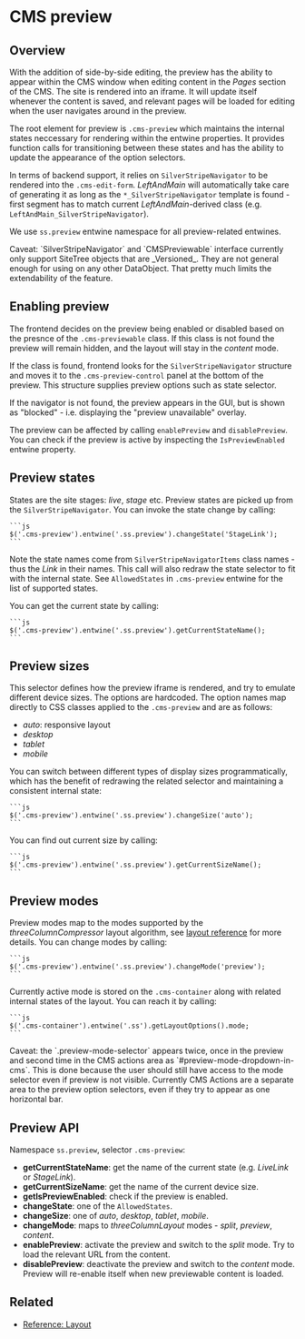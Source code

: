# CMS preview

## Overview

With the addition of side-by-side editing, the preview has the ability to appear within the CMS window when editing
content in the _Pages_ section of the CMS. The site is rendered into an iframe. It will update itself whenever the
content is saved, and relevant pages will be loaded for editing when the user navigates around in the preview.

The root element for preview is `.cms-preview` which maintains the internal states neccessary for rendering within the
entwine properties. It provides function calls for transitioning between these states and has the ability to update the
appearance of the option selectors.

In terms of backend support, it relies on `SilverStripeNavigator` to be rendered into the `.cms-edit-form`.
_LeftAndMain_ will automatically take care of generating it as long as the `*_SilverStripeNavigator` template is found -
first segment has to match current _LeftAndMain_-derived class (e.g. `LeftAndMain_SilverStripeNavigator`).

We use `ss.preview` entwine namespace for all preview-related entwines.

<div class="notice" markdown='1'>
Caveat: `SilverStripeNavigator` and `CMSPreviewable` interface currently only support SiteTree objects that are
_Versioned_.  They are not general enough for using on any other DataObject. That pretty much limits the extendability
of the feature.
</div>

## Enabling preview

The frontend decides on the preview being enabled or disabled based on the presnce of the `.cms-previewable` class. If
this class is not found the preview will remain hidden, and the layout will stay in the _content_ mode.

If the class is found, frontend looks for the `SilverStripeNavigator` structure and moves it to the
`.cms-preview-control` panel at the bottom of the preview.  This structure supplies preview options such as state
selector.

If the navigator is not found, the preview appears in the GUI, but is shown as "blocked" - i.e. displaying the "preview
unavailable" overlay.

The preview can be affected by calling `enablePreview` and `disablePreview`. You can check if the preview is active by
inspecting the `IsPreviewEnabled` entwine property.

## Preview states

States are the site stages: _live_, _stage_ etc. Preview states are picked up from the `SilverStripeNavigator`. 
You can invoke the state change by calling:

	```js
	$('.cms-preview').entwine('.ss.preview').changeState('StageLink');
	```

Note the state names come from `SilverStripeNavigatorItems` class names - thus the _Link_ in their names. This call will
also redraw the state selector to fit with the internal state. See `AllowedStates` in `.cms-preview` entwine for the
list of supported states.

You can get the current state by calling:

	```js
	$('.cms-preview').entwine('.ss.preview').getCurrentStateName();
	```

## Preview sizes

This selector defines how the preview iframe is rendered, and try to emulate different device sizes. The options are
hardcoded. The option names map directly to CSS classes applied to the `.cms-preview` and are as follows:

* _auto_: responsive layout
* _desktop_
* _tablet_
* _mobile_

You can switch between different types of display sizes programmatically, which has the benefit of redrawing the
related selector and maintaining a consistent internal state:

	```js
	$('.cms-preview').entwine('.ss.preview').changeSize('auto');
	```

You can find out current size by calling:

	```js
	$('.cms-preview').entwine('.ss.preview').getCurrentSizeName();
	```

## Preview modes

Preview modes map to the modes supported by the _threeColumnCompressor_ layout algorithm, see
[layout reference](../reference/layout) for more details. You can change modes by calling: 

	```js
	$('.cms-preview').entwine('.ss.preview').changeMode('preview');
	```

Currently active mode is stored on the `.cms-container` along with related internal states of the layout. You can reach
it by calling:

	```js
	$('.cms-container').entwine('.ss').getLayoutOptions().mode;
	```

<div class="notice" markdown='1'>
Caveat: the `.preview-mode-selector` appears twice, once in the preview and second time in the CMS actions area as
`#preview-mode-dropdown-in-cms`. This is done because the user should still have access to the mode selector even if
preview is not visible. Currently CMS Actions are a separate area to the preview option selectors, even if they try
to appear as one horizontal bar.
</div>

## Preview API

Namespace `ss.preview`, selector `.cms-preview`:

* **getCurrentStateName**: get the name of the current state (e.g. _LiveLink_ or _StageLink_).
* **getCurrentSizeName**: get the name of the current device size.
* **getIsPreviewEnabled**: check if the preview is enabled.
* **changeState**: one of the `AllowedStates`.
* **changeSize**: one of _auto_, _desktop_, _tablet_, _mobile_.
* **changeMode**: maps to _threeColumnLayout_ modes - _split_, _preview_, _content_.
* **enablePreview**: activate the preview and switch to the _split_ mode. Try to load the relevant URL from the content.
* **disablePreview**: deactivate the preview and switch to the _content_ mode. Preview will re-enable itself when new
previewable content is loaded.

## Related

 * [Reference: Layout](../reference/layout)
